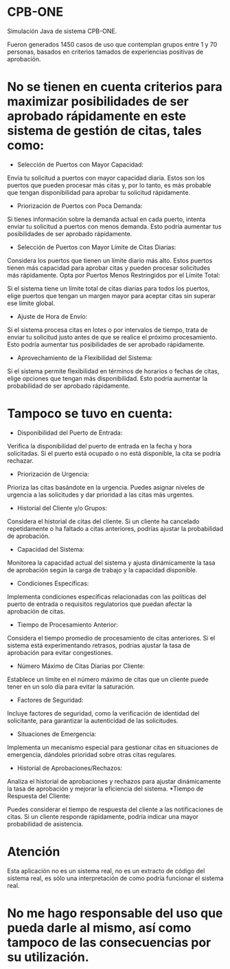 # CPB-ONE
Simulación Java de sistema CPB-ONE.

Fueron generados 1450 casos de uso que contemplan grupos entre 1 y 70 personas, basados en criterios tamados de experiencias positivas de aprobación.

# No se tienen en cuenta criterios para maximizar posibilidades de ser aprobado rápidamente en este sistema de gestión de citas, tales como:

* Selección de Puertos con Mayor Capacidad:

Envía tu solicitud a puertos con mayor capacidad diaria. Estos son los puertos que pueden procesar más citas y, por lo tanto, es más probable que tengan disponibilidad para aprobar tu solicitud rápidamente.
* Priorización de Puertos con Poca Demanda:

Si tienes información sobre la demanda actual en cada puerto, intenta enviar tu solicitud a puertos con menos demanda. Esto podría aumentar tus posibilidades de ser aprobado rápidamente.
* Selección de Puertos con Mayor Límite de Citas Diarias:

Considera los puertos que tienen un límite diario más alto. Estos puertos tienen más capacidad para aprobar citas y pueden procesar solicitudes más rápidamente.
Opta por Puertos Menos Restringidos por el Límite Total:

Si el sistema tiene un límite total de citas diarias para todos los puertos, elige puertos que tengan un margen mayor para aceptar citas sin superar ese límite global.
* Ajuste de Hora de Envío:

Si el sistema procesa citas en lotes o por intervalos de tiempo, trata de enviar tu solicitud justo antes de que se realice el próximo procesamiento. Esto podría aumentar tus posibilidades de ser aprobado rápidamente.
* Aprovechamiento de la Flexibilidad del Sistema:

Si el sistema permite flexibilidad en términos de horarios o fechas de citas, elige opciones que tengan más disponibilidad. Esto podría aumentar la probabilidad de ser aprobado rápidamente.

# Tampoco se tuvo en cuenta:

* Disponibilidad del Puerto de Entrada:

Verifica la disponibilidad del puerto de entrada en la fecha y hora solicitadas. Si el puerto está ocupado o no está disponible, la cita se podría rechazar.
* Priorización de Urgencia:

Prioriza las citas basándote en la urgencia. Puedes asignar niveles de urgencia a las solicitudes y dar prioridad a las citas más urgentes.
* Historial del Cliente y/o Grupos:

Considera el historial de citas del cliente. Si un cliente ha cancelado repetidamente o ha faltado a citas anteriores, podrías ajustar la probabilidad de aprobación.
* Capacidad del Sistema:

Monitorea la capacidad actual del sistema y ajusta dinámicamente la tasa de aprobación según la carga de trabajo y la capacidad disponible.
* Condiciones Específicas:

Implementa condiciones específicas relacionadas con las políticas del puerto de entrada o requisitos regulatorios que puedan afectar la aprobación de citas.
* Tiempo de Procesamiento Anterior:

Considera el tiempo promedio de procesamiento de citas anteriores. Si el sistema está experimentando retrasos, podrías ajustar la tasa de aprobación para evitar congestiones.
* Número Máximo de Citas Diarias por Cliente:

Establece un límite en el número máximo de citas que un cliente puede tener en un solo día para evitar la saturación.
* Factores de Seguridad:

Incluye factores de seguridad, como la verificación de identidad del solicitante, para garantizar la autenticidad de las solicitudes.
* Situaciones de Emergencia:

Implementa un mecanismo especial para gestionar citas en situaciones de emergencia, dándoles prioridad sobre otras citas regulares.
* Historial de Aprobaciones/Rechazos:

Analiza el historial de aprobaciones y rechazos para ajustar dinámicamente la tasa de aprobación y mejorar la eficiencia del sistema.
*Tiempo de Respuesta del Cliente:

Puedes considerar el tiempo de respuesta del cliente a las notificaciones de citas. Si un cliente responde rápidamente, podría indicar una mayor probabilidad de asistencia.
# Atención
Esta aplicación no es un sistema real, no es un extracto de código del sistema real, es sólo una interpretación de como podría funcionar el sistema real.
# No me hago responsable del uso que pueda darle al mismo, así como tampoco de las consecuencias por su utilización.
